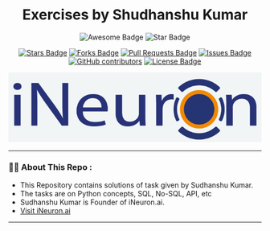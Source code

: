 <h1 align="center">Exercises by Shudhanshu Kumar</h1>
<div align="center">
<img src="https://cdn.rawgit.com/sindresorhus/awesome/d7305f38d29fed78fa85652e3a63e154dd8e8829/media/badge.svg" alt="Awesome Badge"/>
<img src="https://img.shields.io/static/v1?label=%F0%9F%8C%9F&message=If%20Useful&style=style=flat&color=BC4E99" alt="Star Badge"/>
<br>

<a href="https://github.com/Shubham3023/Exercises-by-Shudhanshu-sir/stargazers"><img src="https://img.shields.io/github/stars/Shubham3023/Exercises-by-Shudhanshu-sir" alt="Stars Badge"/></a>
<a href="https://github.com/Shubham3023/Exercises-by-Shudhanshu-sir/network/members"><img src="https://img.shields.io/github/forks/Shubham3023/Exercises-by-Shudhanshu-sir" alt="Forks Badge"/></a>
<a href="https://github.com/Shubham3023/Exercises-by-Shudhanshu-sir/pulls"><img src="https://img.shields.io/github/issues-pr/Shubham3023/Exercises-by-Shudhanshu-sir" alt="Pull Requests Badge"/></a>
<a href="https://github.com/Shubham3023/Exercises-by-Shudhanshu-sir/issues"><img src="https://img.shields.io/github/issues/Shubham3023/Exercises-by-Shudhanshu-sir" alt="Issues Badge"/></a>
<a href="https://github.com/Shubham3023/Exercises-by-Shudhanshu-sir/graphs/contributors"><img alt="GitHub contributors" src="https://img.shields.io/github/contributors/Shubham3023/Exercises-by-Shudhanshu-sir?color=2b9348"></a>
<a href="https://github.com/Shubham3023/Exercises-by-Shudhanshu-sir/blob/master/LICENSE"><img src="https://img.shields.io/github/license/Shubham3023/Exercises-by-Shudhanshu-sir?color=2b9348" alt="License Badge"/></a>

<img alt="Task Repo" src="https://github.com/Shubham3023/Exercises-by-Shudhanshu-sir/blob/main/ineuron.png"> </img>
</div>
  
---

### :man_technologist: About This Repo :
 
- This Repository contains solutions of task given by Sudhanshu Kumar.
- The tasks are on Python concepts, SQL, No-SQL, API, etc
- Sudhanshu Kumar is Founder of iNeuron.ai.
- [Visit iNeuron.ai](https://ineuron.ai/)

---
